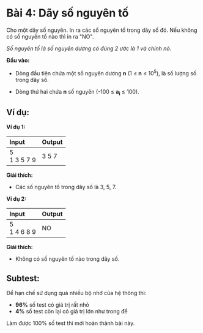 # Bài 4: Dãy số nguyên tố

Cho một dãy số nguyên. In ra các số nguyên tố trong dãy số đó. Nếu không có số nguyên tố nào thì in ra "NO".

*Số nguyên tố là số nguyên dương có đúng 2 ước là 1 và chính nó.*

**Đầu vào:**

- Dòng đầu tiên chứa một số nguyên dương **n** (1 ≤ **n** ≤ 10<sup>5</sup>), là số lượng số trong dãy số.

- Dòng thứ hai chứa **n** số nguyên (-100 ≤ **a<sub>i</sub>** ≤ 100).

## Ví dụ:

**Ví dụ 1:**

| Input | Output |
|:-------|:--------|
| 5 <br> 1 3 5 7 9 | 3 5 7 |

**Giải thích:**

- Các số nguyên tố trong dãy số là 3, 5, 7.

**Ví dụ 2:**

| Input | Output |
|:-------|:--------|
| 5 <br> 1 4 6 8 9 | NO |

**Giải thích:**

- Không có số nguyên tố nào trong dãy số.

## Subtest:

Để hạn chế sử dụng quá nhiều bộ nhớ của hệ thông thì:

- **96%** số test có giá trị rất nhỏ
- **4%** số test còn lại có giá trị lớn như trong đề

Làm được 100% số test thì mới hoàn thành bài này.